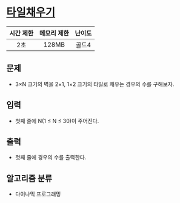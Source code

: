 # [타일채우기](https://www.acmicpc.net/problem/2133)

| 시간 제한 | 메모리 제한 | 난이도 |
| :-------: | :---------: | :----: |
|    2초    |    128MB    | 골드4  |

## 문제

- 3×N 크기의 벽을 2×1, 1×2 크기의 타일로 채우는 경우의 수를 구해보자.

## 입력

- 첫째 줄에 N(1 ≤ N ≤ 30)이 주어진다.

## 출력

- 첫째 줄에 경우의 수를 출력한다.

## 알고리즘 분류

- 다이나믹 프로그래밍
